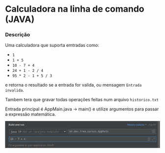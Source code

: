 # Calculadora na linha de comando (JAVA)

### Descrição

Uma calculadora que suporta emtradas como:

* `1`
* `1 + 5`
* `10 - 7 + 4`
* `24 + 1 - 2 / 4`
* `95 * 2 - 1 + 5 / 3`

e retorna o resultado se a entrada for valida, ou mensagem `Entrada invalida`.

Tambem tera que gravar todas operações feitas num arquivo `historico.txt`

Entrada principal é AppMain.java -> main() e utilize argumentos para passar a expressão matemática.

![img.png](img.png)